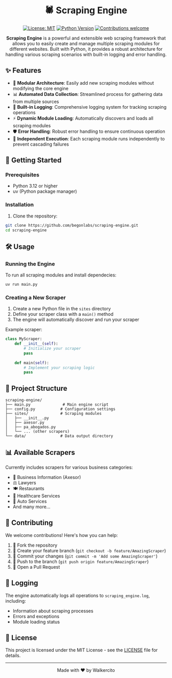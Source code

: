 <div align="center">
  
# 🕷️ Scraping Engine

</div>

<div align="center">

[![License: MIT](https://img.shields.io/badge/License-MIT-yellow.svg)](https://opensource.org/licenses/MIT)
[![Python Version](https://img.shields.io/badge/python-3.12-blue.svg)](https://www.python.org/downloads/)
[![Contributions welcome](https://img.shields.io/badge/contributions-welcome-brightgreen.svg)](https://github.com/yourusername/scraping-engine/issues)

**Scraping Engine** is a powerful and extensible web scraping framework that allows you to easily create and manage multiple scraping modules for different websites. Built with Python, it provides a robust architecture for handling various scraping scenarios with built-in logging and error handling.

</div>

## ✨ Features

- 🔌 **Modular Architecture**: Easily add new scraping modules without modifying the core engine
- 📊 **Automated Data Collection**: Streamlined process for gathering data from multiple sources
- 📝 **Built-in Logging**: Comprehensive logging system for tracking scraping operations
- ⚡ **Dynamic Module Loading**: Automatically discovers and loads all scraping modules
- 🛡️ **Error Handling**: Robust error handling to ensure continuous operation
- 🔄 **Independent Execution**: Each scraping module runs independently to prevent cascading failures

## 🚀 Getting Started

### Prerequisites

- Python 3.12 or higher
- uv (Python package manager)

### Installation

1. Clone the repository:
```bash
git clone https://github.com/begonlabs/scraping-engine.git
cd scraping-engine
```



## 🛠️ Usage

### Running the Engine

To run all scraping modules and install dependecies:

```bash
uv run main.py
```

### Creating a New Scraper

1. Create a new Python file in the `sites` directory
2. Define your scraper class with a `main()` method
3. The engine will automatically discover and run your scraper

Example scraper:

```python
class MyScraper:
    def __init__(self):
        # Initialize your scraper
        pass
        
    def main(self):
        # Implement your scraping logic
        pass
```

## 📂 Project Structure

```
scraping-engine/
├── main.py              # Main engine script
├── config.py           # Configuration settings
├── sites/              # Scraping modules
│   ├── __init__.py
│   ├── axesor.py
│   ├── pa_abogados.py
│   └── ... (other scrapers)
└── data/               # Data output directory
```

## 📊 Available Scrapers

Currently includes scrapers for various business categories:
- 🏢 Business Information (Axesor)
- ⚖️ Lawyers
- 🍽️ Restaurants
- 🏥 Healthcare Services
- 🚗 Auto Services
- And many more...

## 🤝 Contributing

We welcome contributions! Here's how you can help:

1. 🍴 Fork the repository
2. 🌿 Create your feature branch (`git checkout -b feature/AmazingScraper`)
3. 💾 Commit your changes (`git commit -m 'Add some AmazingScraper'`)
4. 🚀 Push to the branch (`git push origin feature/AmazingScraper`)
5. 🔁 Open a Pull Request

## 📝 Logging

The engine automatically logs all operations to `scraping_engine.log`, including:
- Information about scraping processes
- Errors and exceptions
- Module loading status

## 📄 License

This project is licensed under the MIT License - see the [LICENSE](LICENSE) file for details.

---

<div align="center">
  
Made with ❤️ by Walkercito

</div>
